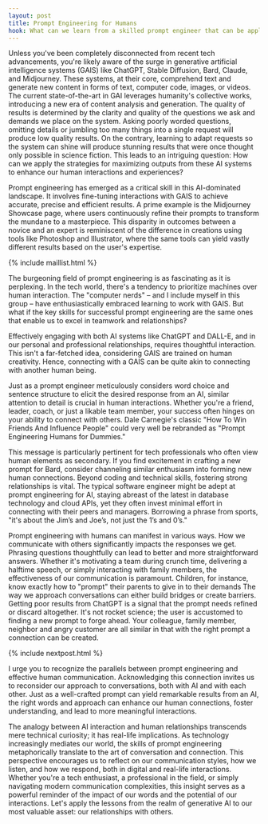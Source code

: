 ```yaml
---
layout: post
title: Prompt Engineering for Humans
hook: What can we learn from a skilled prompt engineer that can be applied to our human interactions?
---
```


Unless you've been completely disconnected from recent tech advancements, you're likely aware of the surge in generative artificial intelligence systems (GAIS) like ChatGPT, Stable Diffusion, Bard, Claude, and Midjourney. These systems, at their core, comprehend text and generate new content in forms of text, computer code, images, or videos. The current state-of-the-art in GAI leverages humanity's collective works, introducing a new era of content analysis and generation. The quality of results is determined by the clarity and quality of the questions we ask and demands we place on the system. Asking poorly worded questions, omitting details or jumbling too many things into a single request will produce low quality results. On the contrary, learning to adapt requests so the system can shine will produce stunning results that were once thought only possible in science fiction. This leads to an intriguing question: How can we apply the strategies for maximizing outputs from these AI systems to enhance our human interactions and experiences?

Prompt engineering has emerged as a critical skill in this AI-dominated landscape. It involves fine-tuning interactions with GAIS to achieve accurate, precise and efficient results. A prime example is the Midjourney Showcase page, where users continuously refine their prompts to transform the mundane to a masterpiece. This disparity in outcomes between a novice and an expert is reminiscent of the difference in creations using tools like Photoshop and Illustrator, where the same tools can yield vastly different results based on the user's expertise.

{% include maillist.html %}

The burgeoning field of prompt engineering is as fascinating as it is perplexing. In the tech world, there's a tendency to prioritize machines over human interaction. The "computer nerds" – and I include myself in this group – have enthusiastically embraced learning to work with GAIS. But what if the key skills for successful prompt engineering are the same ones that enable us to excel in teamwork and relationships?

Effectively engaging with both AI systems like ChatGPT and DALL-E, and in our personal and professional relationships, requires thoughtful interaction. This isn't a far-fetched idea, considering GAIS are trained on human creativity. Hence, connecting with a GAIS can be quite akin to connecting with another human being.

Just as a prompt engineer meticulously considers word choice and sentence structure to elicit the desired response from an AI, similar attention to detail is crucial in human interactions. Whether you're a friend, leader, coach, or just a likable team member, your success often hinges on your ability to connect with others. Dale Carnegie's classic "How To Win Friends And Influence People" could very well be rebranded as "Prompt Engineering Humans for Dummies."

This message is particularly pertinent for tech professionals who often view human elements as secondary. If you find excitement in crafting a new prompt for Bard, consider channeling similar enthusiasm into forming new human connections. Beyond coding and technical skills, fostering strong relationships is vital. The typical software engineer might be adept at prompt engineering for AI, staying abreast of the latest in database technology and cloud APIs, yet they often invest minimal effort in connecting with their peers and managers. Borrowing a phrase from sports, "it's about the Jim’s and Joe’s, not just the 1’s and 0’s."

Prompt engineering with humans can manifest in various ways. How we communicate with others significantly impacts the responses we get. Phrasing questions thoughtfully can lead to better and more straightforward answers. Whether it's motivating a team during crunch time, delivering a halftime speech, or simply interacting with family members, the effectiveness of our communication is paramount. Children, for instance, know exactly how to "prompt" their parents to give in to their demands The way we approach conversations can either build bridges or create barriers. Getting poor results from ChatGPT is a signal that the prompt needs refined or discard altogether. It's not rocket science; the user is accustomed to finding a new prompt to forge ahead. Your colleague, family member, neighbor and angry customer are all similar in that with the right prompt a connection can be created.

{% include nextpost.html %}

I urge you to recognize the parallels between prompt engineering and effective human communication. Acknowledging this connection invites us to reconsider our approach to conversations, both with AI and with each other. Just as a well-crafted prompt can yield remarkable results from an AI, the right words and approach can enhance our human connections, foster understanding, and lead to more meaningful interactions.

The analogy between AI interaction and human relationships transcends mere technical curiosity; it has real-life implications. As technology increasingly mediates our world, the skills of prompt engineering metaphorically translate to the art of conversation and connection. This perspective encourages us to reflect on our communication styles, how we listen, and how we respond, both in digital and real-life interactions. Whether you're a tech enthusiast, a professional in the field, or simply navigating modern communication complexities, this insight serves as a powerful reminder of the impact of our words and the potential of our interactions. Let's apply the lessons from the realm of generative AI to our most valuable asset: our relationships with others.
